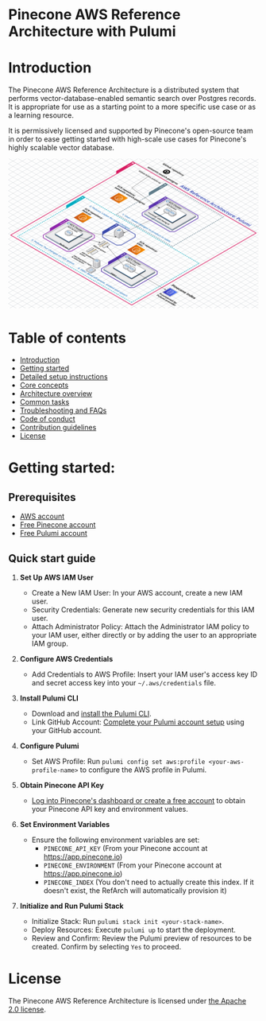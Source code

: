 # Pinecone AWS Reference Architecture with Pulumi

# Introduction 
The Pinecone AWS Reference Architecture is a distributed system that performs vector-database-enabled semantic search over Postgres records. 
It is appropriate for use as a starting point to a more specific use case or as a learning resource. 

It is permissively licensed and supported by Pinecone's open-source
team in order to ease getting started with high-scale use cases for Pinecone's highly scalable vector database.

![Pinecone AWS Reference Architecture](./docs/aws-ref-arch-pulumi.png)

# Table of contents
* [Introduction](#introduction)
* [Getting started](#getting-started)
* [Detailed setup instructions](./docs/setup.md)
* [Core concepts](./docs/core-concepts.md)
* [Architecture overview](./docs/architecture.md)
* [Common tasks](./docs/common-tasks.md)
* [Troubleshooting and FAQs](./docs/troubleshooting-and-faq.md)
* [Code of conduct](./docs/code-of-conduct.md)
* [Contribution guidelines](./docs/contributing.md)
* [License](#license)

# Getting started: 

## Prerequisites
* [AWS account](https://aws.amazon.com/console/)
* [Free Pinecone account](https://app.pinecone.io)
* [Free Pulumi account](https://app.pulumi.com/)

## Quick start guide 
1. **Set Up AWS IAM User**

    * Create a New IAM User: In your AWS account, create a new IAM user.
    * Security Credentials: Generate new security credentials for this IAM user.
    * Attach Administrator Policy: Attach the Administrator IAM policy to your IAM user, either directly or by adding the user to an appropriate IAM group.

2. **Configure AWS Credentials**

    * Add Credentials to AWS Profile: Insert your IAM user's access key ID and secret access key into your `~/.aws/credentials` file.

3. **Install Pulumi CLI**

    * Download and [install the Pulumi CLI](https://www.pulumi.com/docs/install/?utm_source=pinecone&utm_medium=github&utm_campaign=pinecone-refarch).
    * Link GitHub Account: [Complete your Pulumi account setup](https://app.pulumi.com/?utm_source=pinecone&utm_medium=github&utm_campaign=pinecone-refarch) using your GitHub account.

4. **Configure Pulumi**

    * Set AWS Profile: Run `pulumi config set aws:profile <your-aws-profile-name>` to configure the AWS profile in Pulumi.

5. **Obtain Pinecone API Key**

    * [Log into Pinecone's dashboard or create a free account](https://app.pinecone.io) to obtain your Pinecone API key and environment values.

6. **Set Environment Variables**

    * Ensure the following environment variables are set: 
        * `PINECONE_API_KEY` (From your Pinecone account at https://app.pinecone.io)
        * `PINECONE_ENVIRONMENT` (From your Pinecone account at https://app.pinecone.io)
        * `PINECONE_INDEX` (You don't need to actually create this index. If it doesn't exist, the RefArch will automatically provision it)

7. **Initialize and Run Pulumi Stack**

    * Initialize Stack: Run `pulumi stack init <your-stack-name>`.
    * Deploy Resources: Execute `pulumi up` to start the deployment.
    * Review and Confirm: Review the Pulumi preview of resources to be created. Confirm by selecting `Yes` to proceed.

# License 

The Pinecone AWS Reference Architecture is licensed under [the Apache 2.0 license](./LICENSE).
